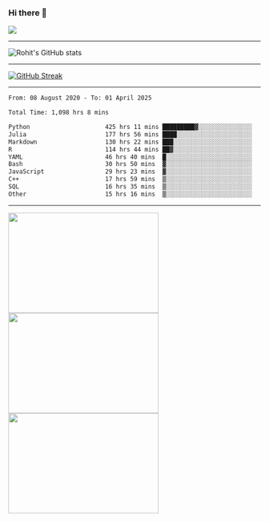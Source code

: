### Hi there 👋

 ![](https://komarev.com/ghpvc/?username=RohitRathore1&color=blueviolet)

<hr/>

![Rohit's GitHub stats](https://github-readme-stats.vercel.app/api?username=RohitRathore1&show_icons=true&theme=transparent)

<hr/>

[![GitHub Streak](http://github-readme-streak-stats.herokuapp.com?user=RohitRathore1&theme=dark&mode=weekly)](https://git.io/streak-stats)

<hr/>

<!--START_SECTION:waka-->

```txt
From: 08 August 2020 - To: 01 April 2025

Total Time: 1,098 hrs 8 mins

Python                     425 hrs 11 mins █████████▓░░░░░░░░░░░░░░░   38.72 %
Julia                      177 hrs 56 mins ████░░░░░░░░░░░░░░░░░░░░░   16.20 %
Markdown                   130 hrs 22 mins ███░░░░░░░░░░░░░░░░░░░░░░   11.87 %
R                          114 hrs 44 mins ██▓░░░░░░░░░░░░░░░░░░░░░░   10.45 %
YAML                       46 hrs 40 mins  █░░░░░░░░░░░░░░░░░░░░░░░░   04.25 %
Bash                       30 hrs 50 mins  ▓░░░░░░░░░░░░░░░░░░░░░░░░   02.81 %
JavaScript                 29 hrs 23 mins  ▓░░░░░░░░░░░░░░░░░░░░░░░░   02.68 %
C++                        17 hrs 59 mins  ▒░░░░░░░░░░░░░░░░░░░░░░░░   01.64 %
SQL                        16 hrs 35 mins  ▒░░░░░░░░░░░░░░░░░░░░░░░░   01.51 %
Other                      15 hrs 16 mins  ▒░░░░░░░░░░░░░░░░░░░░░░░░   01.39 %
```

<!--END_SECTION:waka-->

<hr/>

<p>
  <img src="https://wakatime.com/share/@TeAmp0is0N/0205e68a-e5ed-48bf-b870-3c94c1fa77d3.svg" width="300" height="200">
  <img src="https://wakatime.com/share/@TeAmp0is0N/3935ee43-08a3-493e-8b95-60c1f9204b15.svg" width="300" height="200">
  <img src="https://wakatime.com/share/@TeAmp0is0N/8717aacc-7340-44e0-abb1-987dc9823fcd.svg" width="300" height="200">
</p>




